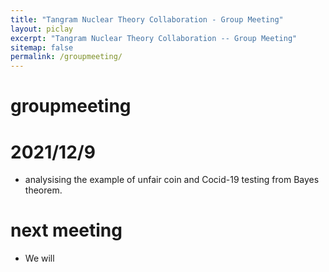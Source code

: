 ```yaml
---
title: "Tangram Nuclear Theory Collaboration - Group Meeting"
layout: piclay
excerpt: "Tangram Nuclear Theory Collaboration -- Group Meeting"
sitemap: false
permalink: /groupmeeting/
---
```


# groupmeeting

# 2021/12/9
* analysising the example of unfair coin and Cocid-19 testing from Bayes theorem.


# next meeting
* We will 
